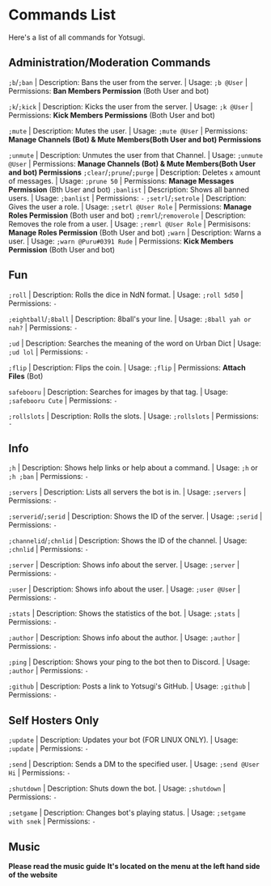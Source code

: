 # Commands List

Here's a list of all commands for Yotsugi.




## Administration/Moderation Commands


`;b`/`;ban`					|					Description: Bans the user from the server.					|					Usage: `;b @User`					|					Permissions: **Ban Members Permission** (Both User and bot)

`;k`/`;kick`				|					Description: Kicks the user from the server.				|					Usage: `;k @User`					|					Permissions: **Kick Members Permissions** (Both User and bot)

`;mute`						|					Description: Mutes the user.								|					Usage: `;mute @User`				|					Permissions: **Manage Channels (Bot) & Mute Members(Both User and bot) Permissions**

`;unmute`					|					Description: Unmutes the user from that Channel.			|					Usage: `;unmute @User`				|					Permissions: **Manage Channels (Bot) & Mute Members(Both User and bot) Permissions**
`;clear`/`;prune`/`;purge`  |					Description: Deletes `x` amount of messages.				|					Usage: `;prune 50`					|					Permissions: **Manage Messages Permission** (Bth User and bot)
`;banlist`					|					Description: Shows all banned users.						|					Usage: `;banlist`					|					Permissions: `-`
`;setrl`/`;setrole`			|					Description: Gives the user a role.							|					Usage: `;setrl @User Role`			|					Permissions: **Manage Roles Permission** (Both user and bot)
`;remrl`/;`removerole`		|					Description: Removes the role from a user.					|					Usage: `;remrl @User Role`			|					Permisisons: **Manage Roles Permission** (Both User and bot)
`;warn`						|					Description: Warns a user.									|					Usage: `;warn @Puru#0391 Rude`		|					Permissions: **Kick Members Permission** (Both User and bot)



## Fun

`;roll`						|					Description: Rolls the dice in NdN format.					|					Usage: `;roll 5d50`					|					Permissions: `-`

`;eightball`/`;8ball`		|					Description: 8ball's your line.								|					Usage: `;8ball yah or nah?`			|					Permissions: `-`

`;ud`						|					Description: Searches the meaning of the word on Urban Dict	|					Usage: `;ud lol`					|					Permissions: `-`

`;flip`						|					Description: Flips the coin.								|					Usage: `;flip`						|					Permissions: **Attach Files** (Bot)

`safebooru`					|					Description: Searches for images by that tag.				|					Usage: `;safebooru Cute`			|					Permissions: `-`

`;rollslots`				|					Description: Rolls the slots.								|					Usage: `;rollslots`					|					Permissions: `-`



## Info

`;h`						|					Description: Shows help links or help about a command.		|					Usage: `;h` or `;h ;ban`			|					Permissions: `-`

`;servers`					|					Description: Lists all servers the bot is in.				|					Usage: `;servers`					|					Permissions: `-`

`;serverid`/`;serid`		|					Description: Shows the ID of the server.					|					Usage: `;serid`						|					Permissions: `-`

`;channelid`/`;chnlid`		|					Description: Shows the ID of the channel.					|					Usage: `;chnlid`					|					Permissions: `-`

`;server`					|					Description: Shows info about the server.					|					Usage: `;server`					|					Permissions: `-`

`;user`						|					Description: Shows info about the user.						|					Usage: `;user @User`				|					Permissions: `-`

`;stats`					|					Description: Shows the statistics of the bot.				|					Usage: `;stats`						|					Permissions: `-`

`;author`					|					Description: Shows info about the author.					|					Usage: `;author`					|					Permissions: `-`

`;ping`						|					Description: Shows your ping to the bot then to Discord.	|					Usage: `;author`					|					Permissions: `-`

`;github`					|					Description: Posts a link to Yotsugi's GitHub.				|					Usage: `;github`					|					Permissions: `-`



## Self Hosters Only

`;update`					|					Description: Updates your bot (FOR LINUX ONLY).				|					Usage: `;update`					|					Permissions: `-`

`;send`						|					Description: Sends a DM to the specified user.				|					Usage: `;send @User Hi`				|					Permissions: `-`

`;shutdown`					|					Description: Shuts down the bot.							|					Usage: `;shutdown`					|					Permissions: `-`

`;setgame`					|					Description: Changes bot's playing status.					|					Usage: `;setgame with snek`			|					Permissions: `-`



## Music

**Please read the music guide**
**It's located on the menu at the left hand side of the website**
